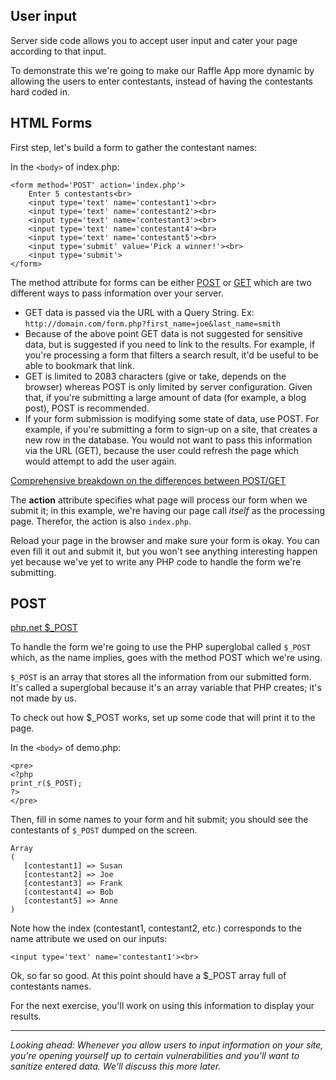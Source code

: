## User input

Server side code allows you to accept user input and cater your page according to that input.
 
To demonstrate this we're going to make our Raffle App more dynamic by allowing the users to enter contestants, instead of having the contestants hard coded in.





## HTML Forms
First step, let's build a form to gather the contestant names:

In the `<body>` of index.php:

	<form method='POST' action='index.php'>
		Enter 5 contestants<br>
		<input type='text' name='contestant1'><br>
		<input type='text' name='contestant2'><br>
		<input type='text' name='contestant3'><br>
		<input type='text' name='contestant4'><br>
		<input type='text' name='contestant5'><br>
		<input type='submit' value='Pick a winner!'><br>
		<input type='submit'>
	</form>

The method attribute for forms can be either [POST](http://php.net/manual/en/reserved.variables.post.php) or [GET](http://www.php.net/manual/en/reserved.variables.get.php) which are two different ways to pass information over your server. 

* GET data is passed via the URL with a Query String. Ex: `http://domain.com/form.php?first_name=joe&last_name=smith`
* Because of the above point GET data is not suggested for sensitive data, but is suggested if you need to link to the results. For example, if you're processing a form that filters a search result, it'd be useful to be able to bookmark that link.
* GET is limited to 2083 characters (give or take, depends on the browser) whereas POST is only limited by server configuration. Given that, if you're submitting a large amount of data (for example, a blog post), POST is recommended.
* If your form submission is modifying some state of data, use POST. For example, if you're submitting a form to sign-up on a site, that creates a new row in the database. You would not want to pass this information via the URL (GET), because the user could refresh the page which would attempt to add the user again.

[Comprehensive breakdown on the differences between POST/GET](http://www.diffen.com/difference/Get_vs_Post)

The __action__ attribute specifies what page will process our form when we submit it; in this example, we're having our page call *itself* as the processing page. Therefor, the action is also `index.php`.

Reload your page in the browser and make sure your form is okay. You can even fill it out and submit it, but you won't see anything interesting happen yet because we've yet to write any PHP code to handle the form we're submitting.




## POST
[php.net $_POST](http://php.net/manual/en/reserved.variables.post.php)

To handle the form we're going to use the PHP superglobal called `$_POST` which, as the name implies, goes with the method POST which we're using.

`$_POST` is an array that stores all the information from our submitted form. It's called a superglobal because it's an array variable that PHP creates; it's not made by us.

To check out how $_POST works, set up some code that will print it to the page.

In the `<body>` of demo.php:

	<pre>
	<?php
	print_r($_POST);
	?>
	</pre>

Then, fill in some names to your form and hit submit; you should see the contestants of `$_POST` dumped on the screen.

	Array
	(
	   [contestant1] => Susan
	   [contestant2] => Joe
	   [contestant3] => Frank
	   [contestant4] => Bob
	   [contestant5] => Anne
	)

Note how the index (contestant1, contestant2, etc.) corresponds to the name attribute we used on our inputs:

	<input type='text' name='contestant1'><br>

Ok, so far so good. At this point should have a $_POST array full of contestants names.

For the next exercise, you'll work on using this information to display your results.
<hr>

<em>Looking ahead: Whenever you allow users to input information on your site, you're opening yourself up to certain vulnerabilities and you'll want to sanitize entered data. We'll discuss this more later.</em>
